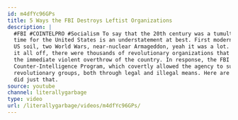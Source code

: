 ```yaml
---
id: m4dfYc96GPs
title: 5 Ways the FBI Destroys Leftist Organizations
description: |
  #FBI #COINTELPRO #Socialism To say that the 20th century was a tumultuous
  time for the United States is an understatement at best. First modern attack on
  US soil, two World Wars, near-nuclear Armageddon, yeah it was a lot. And to top
  it all off, there were thousands of revolutionary organizations that advocated for
  the immediate violent overthrow of the country. In response, the FBI launched its
  Counter-Intelligence Program, which covertly allowed the agency to subvert domestic
  revolutionary groups, both through legal and illegal means. Here are five ways they
  did just that.
source: youtube
channel: literallygarbage
type: video
url: /literallygarbage/videos/m4dfYc96GPs/
---
```

